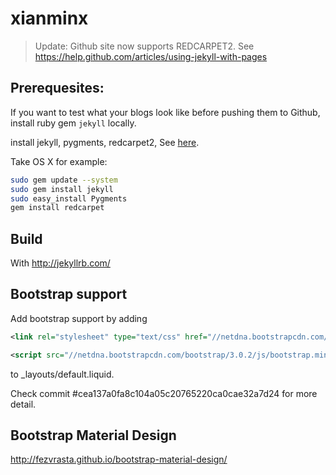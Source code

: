 xianminx
========
> Update: Github site now supports REDCARPET2. See https://help.github.com/articles/using-jekyll-with-pages

## Prerequesites:
If you want to test what your blogs look like before pushing them to Github, install ruby gem `jekyll` locally.

install jekyll, pygments, redcarpet2, See [here](https://github.com/mojombo/jekyll/wiki/Install).

Take OS X for example:

```bash
sudo gem update --system
sudo gem install jekyll
sudo easy_install Pygments
gem install redcarpet
```


## Build
With http://jekyllrb.com/
## Bootstrap support

Add bootstrap support by adding
```xml
<link rel="stylesheet" type="text/css" href="//netdna.bootstrapcdn.com/bootstrap/3.0.2/css/bootstrap.min.css" />

<script src="//netdna.bootstrapcdn.com/bootstrap/3.0.2/js/bootstrap.min.js" type="text/javascript" charset="utf-8"></script>
```
to _layouts/default.liquid.


Check commit #cea137a0fa8c104a05c20765220ca0cae32a7d24 for more detail.



## Bootstrap Material Design
http://fezvrasta.github.io/bootstrap-material-design/

